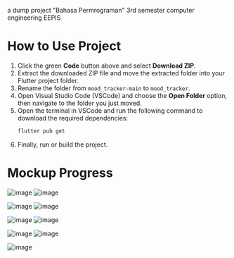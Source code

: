 a dump project "Bahasa Permrograman" 3rd semester computer engineering EEPIS

# How to Use Project

1. Click the green **Code** button above and select **Download ZIP**.
2. Extract the downloaded ZIP file and move the extracted folder into your Flutter project folder.
3. Rename the folder from `mood_tracker-main` to `mood_tracker`.
4. Open Visual Studio Code (VSCode) and choose the **Open Folder** option, then navigate to the folder you just moved.
5. Open the terminal in VSCode and run the following command to download the required dependencies:
   ```bash
   flutter pub get
6. Finally, run or build the project.

# Mockup Progress

![image](https://github.com/user-attachments/assets/baea79d4-2dc6-4efd-9b05-ada53ab03ab9)
![image](https://github.com/user-attachments/assets/19a26013-f270-44c3-8cc5-67af5c920304)

![image](https://github.com/user-attachments/assets/f1490030-bf2f-4322-b495-610cfd3acb98)
![image](https://github.com/user-attachments/assets/56fad3b1-aacb-46c2-a338-eceac4c41bb0)

![image](https://github.com/user-attachments/assets/1b96ef0d-312a-439b-81b3-4d6c3e2cf614)
![image](https://github.com/user-attachments/assets/e588984d-ce65-43a9-b242-e8266a415f02)

![image](https://github.com/user-attachments/assets/879a2776-6907-4247-b919-c18e23da1d4a)
![image](https://github.com/user-attachments/assets/a9e63c7e-f06f-437c-b9aa-cd149f2cc0a6)

![image](https://github.com/user-attachments/assets/56e48111-6c79-4daf-b619-a647bf470494)
